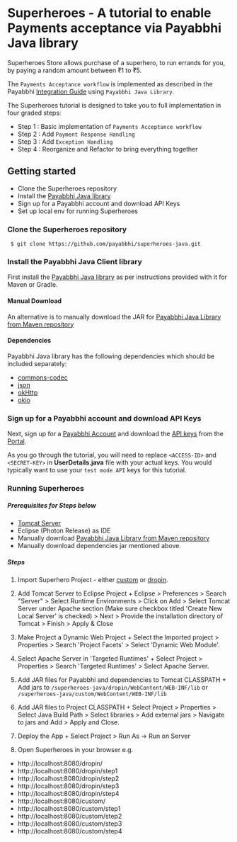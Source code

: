 # Superheroes - A tutorial to enable Payments acceptance via Payabbhi Java library

Superheroes Store allows purchase of a superhero, to run errands for you, by paying a random amount between ₹1 to ₹5.

The `Payments Acceptance workflow` is implemented as described in the Payabbhi [Integration Guide](https://payabbhi.com/docs/integration) using `Payabbhi Java Library`.

The Superheroes tutorial is designed to take you to full implementation in four graded steps:
- Step 1 : Basic implementation of `Payments Acceptance workflow`
- Step 2 : Add `Payment Response Handling`
- Step 3 : Add `Exception Handling`
- Step 4 : Reorganize and Refactor to bring everything together

## Getting started

* Clone the Superheroes repository
* Install the [Payabbhi Java library](https://github.com/payabbhi/payabbhi-java)
* Sign up for a Payabbhi account and download API Keys
* Set up local env for running Superheroes

### Clone the Superheroes repository

```
 $ git clone https://github.com/payabbhi/superheroes-java.git
```

### Install the Payabbhi Java Client library

First install the [Payabbhi Java library](https://github.com/payabbhi/payabbhi-java)
as per instructions provided with it for Maven or Gradle.

#### Manual Download

An alternative is to manually download the JAR for [Payabbhi Java Library from Maven repository](https://mvnrepository.com/artifact/com.payabbhi/payabbhi-java)

#### Dependencies

Payabbhi Java library has the following dependencies which should be included separately:
* [commons-codec](http://central.maven.org/maven2/commons-codec/commons-codec/1.11/commons-codec-1.11.jar)
* [json](http://central.maven.org/maven2/org/json/json/20180130/json-20180130.jar)
* [okHttp](http://central.maven.org/maven2/com/squareup/okhttp3/okhttp/3.10.0/okhttp-3.10.0.jar)
* [okio](http://central.maven.org/maven2/com/squareup/okio/okio/1.14.0/okio-1.14.0.jar)

### Sign up for a Payabbhi account and download API Keys

Next, sign up for a [Payabbhi Account](https://payabbhi.com/docs/account) and download the [API keys](https://payabbhi.com/docs/account/#api-keys) from the [Portal](https://payabbhi.com/portal).

As you go through the tutorial, you will need to replace `<ACCESS-ID>` and `<SECRET-KEY>` in **UserDetails.java** file with your actual keys. You would typically want to use your `test mode API` keys for this tutorial.

### Running Superheroes

##### Prerequisites for Steps below
  - [Tomcat Server](http://tomcat.apache.org/)
  - Eclipse (Photon Release) as IDE
  - Manually download [Payabbhi Java Library from Maven repository](https://mvnrepository.com/artifact/com.payabbhi/payabbhi-java)
  - Manually download dependencies jar mentioned above.

##### Steps
  1. Import Superhero Project - either [custom](https://payabbhi.com/docs/checkout/#custom-checkout) or [dropin](https://payabbhi.com/docs/checkout/#drop-in-checkout).

  2. Add Tomcat Server to Eclipse Project
    + Eclipse > Preferences > Search "Server" > Select Runtime Environments > Click on Add > Select Tomcat Server under Apache section (Make sure checkbox titled 'Create New Local Server' is checked) > Next > Provide the installation directory of Tomcat > Finish > Apply & Close

  3. Make Project a Dynamic Web Project
    + Select the Imported project > Properties > Search 'Project Facets' > Select 'Dynamic Web Module'.

  4. Select Apache Server in 'Targeted Runtimes'
    + Select Project > Properties > Search 'Targeted Runtimes' > Select Apache Server.

  5. Add JAR files for Payabbhi and dependencies to Tomcat CLASSPATH
    + Add jars to `/superheroes-java/dropin/WebContent/WEB-INF/lib` or `/superheroes-java/custom/WebContent/WEB-INF/lib`

  6. Add JAR files to Project CLASSPATH
    + Select Project > Properties > Select Java Build Path > Select libraries > Add external jars > Navigate to jars and Add > Apply and Close.
  7. Deploy the App
    + Select Project > Run As -> Run on Server
  8. Open Superheroes in your browser e.g.

* http://localhost:8080/dropin/
* http://localhost:8080/dropin/step1
* http://localhost:8080/dropin/step2
* http://localhost:8080/dropin/step3
* http://localhost:8080/dropin/step4
* http://localhost:8080/custom/
* http://localhost:8080/custom/step1
* http://localhost:8080/custom/step2
* http://localhost:8080/custom/step3
* http://localhost:8080/custom/step4
